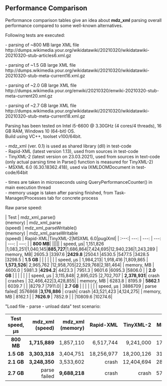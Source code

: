 ## Performance Comparison

Performance comparison tables give an idea about **mdz_xml** parsing overall performance compared to some well-known alternatives.

Following tests are executed:

<p>- parsing of ~800 MB large XML file<br>
http://dumps.wikimedia.your.org/wikidatawiki/20210320/wikidatawiki-20210320-stub-articles6.xml.gz

<p>- parsing of ~1.5 GB large XML file<br>
http://dumps.wikimedia.your.org/wikidatawiki/20210320/wikidatawiki-20210320-stub-meta-current16.xml.gz

<p>- parsing of ~2.0 GB large XML file<br>
http://dumps.wikimedia.your.org/enwiki/20210320/enwiki-20210320-stub-meta-current20.xml.gz

<p>- parsing of ~2.7 GB large XML file<br>
http://dumps.wikimedia.your.org/wikidatawiki/20210320/wikidatawiki-20210320-stub-meta-current18.xml.gz

Parsing has been tested on Intel i5-6600 @ 3.30GHz (4 cores/4 threads), 16 GB RAM, Windows 10 (64-bit) OS.<br>
Build using VC++, toolset v100/64bit.

<p>- mdz_xml (ver. 0.1) is used as shared library (dll) in test-code<br>
- Rapid-XML (latest version 1.13), used from sources in test-code<br>
- TinyXML-2 (latest version on 23.03.2021), used from sources in text-code<br>
(only actual parsing time in Parse() function is measured for TinyXML-2)<br>
- MSXML 6.0 (6.30.18362.418), used via IXMLDOMDocument in test-code/64bit

<p>- times are taken in microseconds using QueryPerformanceCounter() in main execution thread<br>
- memory usage is taken after parsing finished, from Task-Manager/Processes tab for concrete process<br>

Raw parse speed:

| Test  | mdz_xml_parse()<br>(memory) | mdz_xml_parse<br>(speed) | mdz_xml_parseWritable()<br>(memory) | mdz_xml_parseWritable<br>(speed) | Rapid-XML|TinyXML-2|MSXML 6.0|pugiXml|
| :---:| ---: | ---: | ---: | ---: | ---: | 
| **800 MB**| |||||
| speed,  μs| 1,151,826   |1,083,251|1,040,145|**885,727**|1,686,864|7,424,695|12,940,236|1,243,289
| memory, MB| 2605.3      |3397.6   |**2429.8**   |2504.1 |4530.5   |5477.5   |3428.5    |3298.5
| **1.5 GB** | |  | | |  |
| speed,  μs | 1,984,213| 1,918,416 |1,809,865 | **1,573,526**| 2,965,762 |12,958,705|22,529,768|2,181,464|
| memory, MB | 4600.0   | 5981.3    |**4294.2**| 4423.3       | 7951.3 | 9601.6      |6095.3    |5806.0   |
| **2.0 GB** | |  | | |  |
| speed,  μs | 3,115,848| 2,895,025 |2,702,707   | **2,378,931**| crash | crashes | 32,466,422|3,428,855|
| memory, MB | 6283.8   | 8195.9    | **5862.1** | 6039.7       |       |         |8279.7     |7911.0|
| **2.7 GB** | |  | | |  |
| speed,  μs | 3886709 | parse failed| 3576868    |**3,176,886** | crash| crash |43,521,423 |4,124,275|
| memory, MB | 8162.1  |             | **7626.9** | 7852.9       |      |       |10809.6    |10274.6|

"Load file - parse - unload data" test scenario:

| Test<br>speed, μs  | mdz_xml<br>(speed) | mdz_xml<br>(memory) | Rapid-XML|TinyXML-2|MSXML 6.0|
| :---:| ---: | ---: | ---: | ---: | ---: |
| **800 MB**| **1,715,889**   |1,857,110|6,517,744|9,241,000|17,759,569|
| **1.5 GB** | **3,303,318**| 3,404,751 |18,256,977 | 18,200,126| 31,622,254 |
| **2.1 GB** | **3,248,350**| 3,533,602 |crash | 12,404,694| 28,289,604 |
| **2.7 GB** | parse failed| **9,688,218** |crash | crash| 57,976,988 |
